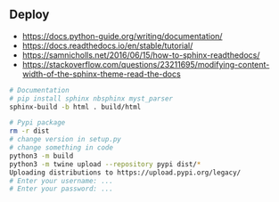 ## Deploy

- https://docs.python-guide.org/writing/documentation/
- https://docs.readthedocs.io/en/stable/tutorial/
- https://samnicholls.net/2016/06/15/how-to-sphinx-readthedocs/
- https://stackoverflow.com/questions/23211695/modifying-content-width-of-the-sphinx-theme-read-the-docs


```bash
# Documentation
# pip install sphinx nbsphinx myst_parser
sphinx-build -b html . build/html

# Pypi package
rm -r dist
# change version in setup.py
# change something in code
python3 -m build
python3 -m twine upload --repository pypi dist/*
Uploading distributions to https://upload.pypi.org/legacy/
# Enter your username: ...
# Enter your password: ...
```
